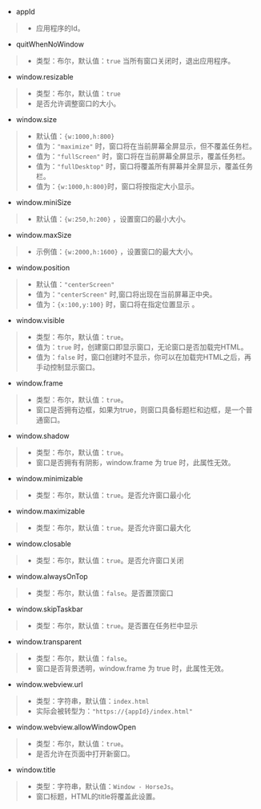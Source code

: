 - appId
> - 应用程序的Id。
- quitWhenNoWindow
> - 类型：布尔，默认值：`true`
> 当所有窗口关闭时，退出应用程序。
- window.resizable
> - 类型：布尔，默认值：`true`
> - 是否允许调整窗口的大小。
 - window.size
> - 默认值：`{w:1000,h:800}`
> - 值为：`"maximize"` 时，窗口将在当前屏幕全屏显示，但不覆盖任务栏。
> - 值为：`"fullScreen"` 时，窗口将在当前屏幕全屏显示，覆盖任务栏。
> - 值为：`"fullDesktop"` 时，窗口将覆盖所有屏幕并全屏显示，覆盖任务栏。
> - 值为：`{w:1000,h:800}`时，窗口将按指定大小显示。
 - window.miniSize
> - 默认值：`{w:250,h:200}` ，设置窗口的最小大小。
 - window.maxSize
> - 示例值：`{w:2000,h:1600}` ，设置窗口的最大大小。
 - window.position
> - 默认值：`"centerScreen"`
> - 值为：`"centerScreen"` 时,窗口将出现在当前屏幕正中央。
> - 值为：`{x:100,y:100}` 时，窗口将在指定位置显示 。
 - window.visible
> - 类型：布尔，默认值：`true`。
> - 值为：`true` 时，创建窗口即显示窗口，无论窗口是否加载完HTML。
> - 值为：`false` 时，窗口创建时不显示，你可以在加载完HTML之后，再手动控制显示窗口。
 - window.frame
> - 类型：布尔，默认值：`true`。
> - 窗口是否拥有边框，如果为true，则窗口具备标题栏和边框，是一个普通窗口。
 - window.shadow
> - 类型：布尔，默认值：`true`。
> - 窗口是否拥有有阴影，window.frame 为 true 时，此属性无效。
 - window.minimizable
> - 类型：布尔，默认值：`true`。是否允许窗口最小化
 - window.maximizable 
> - 类型：布尔，默认值：`true`。是否允许窗口最大化
 - window.closable
> - 类型：布尔，默认值：`true`。是否允许窗口关闭
 - window.alwaysOnTop
> - 类型：布尔，默认值：`false`。是否置顶窗口
 - window.skipTaskbar
> - 类型：布尔，默认值：`true`。是否置在任务栏中显示
 - window.transparent 
> - 类型：布尔，默认值：`false`。
> - 窗口是否背景透明，window.frame 为 true 时，此属性无效。
- window.webview.url
> - 类型：字符串，默认值：`index.html`
> - 实际会被转型为：`"https://{appId}/index.html"`
 - window.webview.allowWindowOpen
> - 类型：布尔，默认值：`true`。
> - 是否允许在页面中打开新窗口。
 - window.title
> - 类型：字符串，默认值：`Window - HorseJs`。
> - 窗口标题，HTML的title将覆盖此设置。
